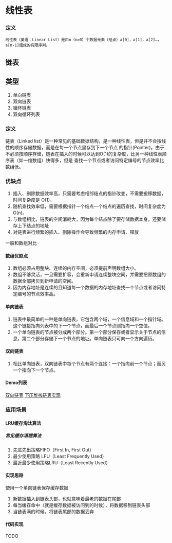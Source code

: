# 线性表

### 定义

    线性表（英语：Linear List）是由n（n≥0）个数据元素（结点）a[0]，a[1]，a[2]…，a[n-1]组成的有限序列。

## 链表

## 类型

1. 单向链表
2. 双向链表
3. 循环链表
4. 双向循环列表

### 定义

链表（Linked list）是一种常见的基础数据结构，是一种线性表，但是并不会按线性的顺序存储数据，而是在每一个节点里存到下一个节点
的指针(Pointer)。由于不必须按顺序存储，链表在插入的时候可以达到O(1)的复杂度，比另一种线性表顺序表（如一维数组）快得多，但是
查找一个节点或者访问特定编号的节点效率比数组低。


### 优缺点

1. 插入、删除数据效率高，只需要考虑相邻结点的指针改变，不需要搬移数据，时间复杂度是 O(1)。
2. 随机查找效率低，需要根据指针一个结点一个结点的遍历查找，时间复杂度为O(n)。
3. 与数组相比，链表的空间消耗大，因为每个结点除了要存储数据本身，还要储存上下结点的地址
4. 对链表进行频繁的插入、删除操作会导致频繁的内存申请、释放

一般和数组对比

#### 数组优缺点

1. 数组必须占用整块、连续的内存空间，必须提前声明数组大小。
2. 数组不够灵活，一旦需要扩容，会重新申请连续整块空间，并需要把原数组的数据全部拷贝到新申请的空间。
3. 因为内存地址是连续的且知道每一个数据的内存地址查找一个节点或者访问特定编号的节点效率高。


#### 单向链表

1. 链表中最简单的一种是单向链表，它包含两个域，一个信息域和一个指针域。这个链接指向列表中的下一个节点，而最后一个节点则指向一个空值。
2. 一个单向链表的节点被分成两个部分。第一个部分保存或者显示关于节点的信息，第二个部分存储下一个节点的地址。单向链表只可向一个方向遍历。
   
#### 双向链表
 
 1. 相比单向链表，双向链表中每个节点有两个连接：一个指向前一个节点；而另一个指向下一个节点。
 
 
#### Demo列表

[双向链表](doublyList/doublyList.go)
[下压堆栈链表实现](stack/stack.go)

### 应用场景

#### LRU缓存淘汰算法

##### 常见缓存清理算法

1. 先进先出策略FIFO（First In, First Out）
2. 最少使用策略 LFU（Least Frequently Used）
3. 最近最少使用策略LRU（Least Recently Used）

#### 实现思路

使用一个单向链表保存缓存数据

1. 新数据插入到链表头部，也就意味着最老的数据在尾部
2. 每当缓存命中（就是缓存数据被访问到的时候），将数据移到链表头部
3. 当链表满的时候，将链表尾部的数据丢弃

#### 代码实现

TODO